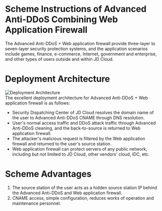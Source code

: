 # Scheme Instructions of Advanced Anti-DDoS Combining Web Application Firewall

The Advanced Anti-DDoS + Web application firewall provide three-layer to seven-layer security protection systems, and the application scenarios include games, finance, e-commerce, Internet, government and enterprise, and other types of users outside and within JD Cloud.

# Deployment Architecture
![Deployment Architecture](https://github.com/jdcloudcom/cn/blob/edit/image/Advanced%20Anti-DDoS/Best-Practice02.png)<Br/>
The excellent deployment architecture for Advanced Anti-DDoS + Web application firewall is as follows:
- Security Dispatching Center of JD Cloud resolves the domain name of the user to Advanced Anti-DDoS CNAME through DNS resolution.
- User's normal access traffic and DDoS attack traffic through Advanced Anti-DDoS cleaning, and the back-to-source is returned to Web application firewall.
- The attacker's malicious request is filtered by the Web application firewall and returned to the user's source station.
- Web application firewall can protect servers of any public network, including but not limited to JD Cloud, other vendors' cloud, IDC, etc.

# Scheme Advantages
1. The source station of the user acts as a hidden source station IP behind the Advanced Anti-DDoS and Web application firewall.
2. CNAME access, simple configuration, reduces works of operation and maintenance personnel.
